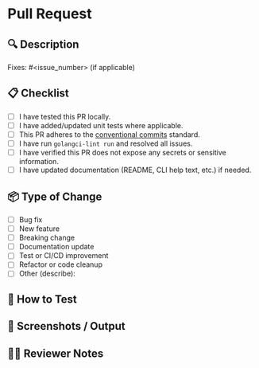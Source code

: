 # Pull Request

## 🔍 Description

<!-- Describe the changes you made, their motivation, and the related issue(s) -->

Fixes: #<issue_number> (if applicable)

## 📋 Checklist

- [ ] I have tested this PR locally.
- [ ] I have added/updated unit tests where applicable.
- [ ] This PR adheres to the [conventional commits](https://www.conventionalcommits.org/en/v1.0.0/) standard.
- [ ] I have run `golangci-lint run` and resolved all issues.
- [ ] I have verified this PR does not expose any secrets or sensitive information.
- [ ] I have updated documentation (README, CLI help text, etc.) if needed.

## 📦 Type of Change

- [ ] Bug fix
- [ ] New feature
- [ ] Breaking change
- [ ] Documentation update
- [ ] Test or CI/CD improvement
- [ ] Refactor or code cleanup
- [ ] Other (describe):

## 🧪 How to Test

<!-- Include instructions for testing your changes locally. -->

## 📸 Screenshots / Output

<!-- Add screenshots or terminal output if helpful -->

## 🧑‍⚖️ Reviewer Notes

<!-- Anything you'd like reviewers to pay extra attention to -->
